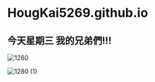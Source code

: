 # HougKai5269.github.io

## 今天星期三  我的兄弟們!!!

![1280](https://user-images.githubusercontent.com/32165244/196331492-3da67bdb-51de-4db9-89c6-01b6205e9247.jpeg)

![1280 (1)](https://user-images.githubusercontent.com/32165244/196331570-8fe6214b-ecc8-44e6-ae8b-c53cbd7d33c2.jpeg)

